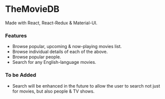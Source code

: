 # TheMovieDB

Made with React, React-Redux & Material-UI.

### Features

- Browse popular, upcoming & now-playing movies list.
- Browse individual details of each of the above.
- Browse popular people.
- Search for any English-language movies. 

### To be Added

- Search will be enhanced in the future to allow the user to search not just for movies, but also people & TV shows.
